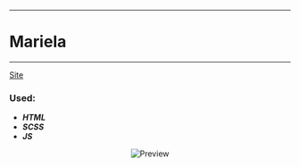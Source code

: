 ____
# Mariela
____
[Site](https://1kiritos1.github.io/mariela/)

### Used:
* ***HTML***
* ***SCSS***
* ***JS***

<p align="center">
  <img src="https://lh3.googleusercontent.com/pw/AM-JKLVJ3q0ACXNrhjAHaEbCfnRAZLmssYHmmRuz4aWCgpgApX4NVI2yPtNEapbA-zWoDCLimJEHb5fBKvUlk_V-IPF5Ur0WGsTIDlq8myXKy9RD-t1JsXuAq0c6BLuq7rX0IMk1r0WkmLZsSCIoMdwDWQU4=w177-h929-no?authuser=0" title="Preview">
</p>

